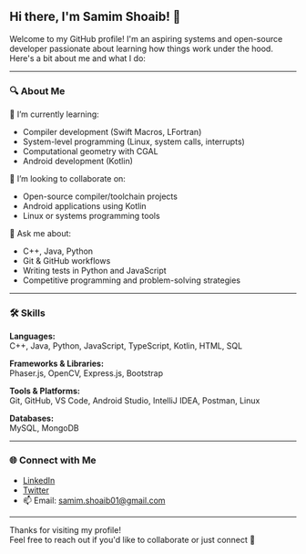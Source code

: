 ## Hi there, I'm Samim Shoaib! 👋  
Welcome to my GitHub profile! I'm an aspiring systems and open-source developer passionate about learning how things work under the hood. Here's a bit about me and what I do:

---

### 🔍 About Me
🌱 I’m currently learning:
- Compiler development (Swift Macros, LFortran)
- System-level programming (Linux, system calls, interrupts)
- Computational geometry with CGAL
- Android development (Kotlin)

👯 I’m looking to collaborate on:
- Open-source compiler/toolchain projects  
- Android applications using Kotlin  
- Linux or systems programming tools  

💬 Ask me about:
- C++, Java, Python  
- Git & GitHub workflows  
- Writing tests in Python and JavaScript  
- Competitive programming and problem-solving strategies

---

### 🛠 Skills

**Languages:**  
C++, Java, Python, JavaScript, TypeScript, Kotlin, HTML, SQL

**Frameworks & Libraries:**  
Phaser.js, OpenCV, Express.js, Bootstrap

**Tools & Platforms:**  
Git, GitHub, VS Code, Android Studio, IntelliJ IDEA, Postman, Linux

**Databases:**  
MySQL, MongoDB

---

### 🌐 Connect with Me

- [LinkedIn](https://www.linkedin.com/in/shoaib-samim-805123263/)  
- [Twitter](https://twitter.com/your-handle)  
- 📫 Email: samim.shoaib01@gmail.com  

---

Thanks for visiting my profile!  
Feel free to reach out if you'd like to collaborate or just connect 🚀
